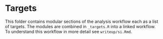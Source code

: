 # Targets

This folder contains modular sections of the analysis workflow each as a list of targets. The modules are combined in `_targets.R` into a linked workflow. To understand this workflow in more detail see `writeup/si.Rmd`.
